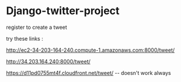 # Django-twitter-project

register to create a tweet


try these links :

http://ec2-34-203-164-240.compute-1.amazonaws.com:8000/tweet/

http://34.203.164.240:8000/tweet/

https://d11pd0755mt4f.cloudfront.net/tweet/    -- doesn't work always 
